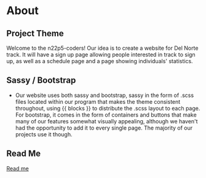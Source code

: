 # About

## Project Theme

Welcome to the n22p5-coders! Our idea is to create a website for Del Norte track. It will have a sign up page allowing people interested in track to sign up, as well as a schedule page and a page showing individuals' statistics. 

## Sassy / Bootstrap

- Our website uses both sassy and bootstrap, sassy in the form of .scss files located within our program that makes the theme consistent throughout, using {{ blocks }} to distribute the .scss layout to each page. For bootstrap, it comes in the form of containers and buttons that make many of our features somewhat visually appealing, although we haven't had the opportunity to add it to every single page. The majority of our projects use it though.

## Read Me
[Read me](README)
